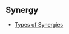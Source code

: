 ## Synergy

- [Types of Synergies](https://corporatefinanceinstitute.com/resources/knowledge/valuation/types-of-synergies/)
